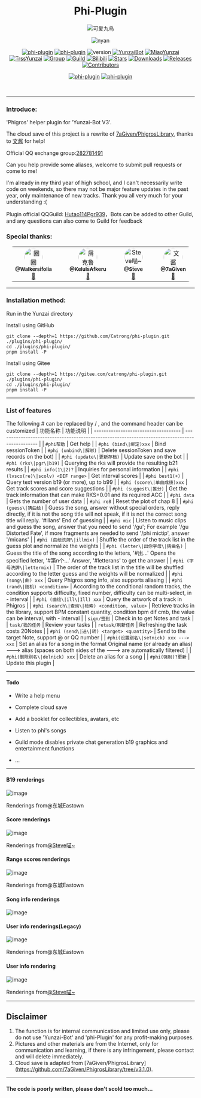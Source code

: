 <div align="center">

# Phi-Plugin

![可爱九鸟](https://github.com/Catrong/phi-plugin/assets/117198625/127121b5-8ddf-4d78-a5ec-10fd016681f3)

![nyan](https://count.getloli.com/get/@phi-plugin)

[![phi-plugin](https://img.shields.io/badge/GitHub_repository-phi--plugin-9cf?style=for-the-badge&logo=github)](https://github.com/Catrong/phi-plugin)
[![phi-plugin](https://img.shields.io/badge/GitHub_repository-phi--plugin-9cf?style=for-the-badge&logo=gitee)](https://gitee.com/catrong/phi-plugin)
![version](https://img.shields.io/badge/version-0.9.6-9cf?style=for-the-badge)
[![YunzaiBot](https://img.shields.io/badge/Yunzai-v3.0.0-9cf?style=for-the-badge&logo=dependabot)](https://gitee.com/yoimiya-kokomi/Yunzai-Bot)
[![MiaoYunzai](https://img.shields.io/badge/Miao--Yunzai-v3.0.0-9cf?style=for-the-badge&logo=dependabot)](https://gitee.com/yoimiya-kokomi/Miao-Yunzai)
[![TrssYunzai](https://img.shields.io/badge/TRSS--Yunzai-v3.0.0-9cf?style=for-the-badge&logo=dependabot)](https://gitee.com/yoimiya-kokomi/Miao-Yunzai)
[![Group](https://img.shields.io/badge/QQ_Group-282781491-9cf?style=for-the-badge&logo=tencent-qq)](http://qm.qq.com/cgi-bin/qm/qr?_wv=1027&k=4YLoHlaAb5aDhTy8bi0FAjbZcC8o5XfK&authKey=Oxw5Ss06W5X0UjRN2Ql6RK%2FApduLOgCSCZiBLRw9IWP3UqShLAWw%2BMPJuZTmotW3&noverify=0&group_code=282781491)
[![Guild](https://img.shields.io/badge/QQGuild-Hutao114Pgr939-9cf?style=for-the-badge&logo=GroupMe)](https://pd.qq.com/s/e3z86q6bw)
[![Bilibili](https://img.shields.io/badge/Bilibili-就是不会告诉你-ff69b4?style=for-the-badge&logo=bilibili)](https://space.bilibili.com/403342249)
[![Stars](https://img.shields.io/github/stars/Catrong/phi-plugin?style=for-the-badge&color=yellow&label=Stars)](../../stargazers)
[![Downloads](https://img.shields.io/github/downloads/Catrong/phi-plugin/total-9cf?style=for-the-badge&color=blue&label=Downloads)](../../archive/refs/heads/main.zip)
[![Releases](https://img.shields.io/github/v/release/Catrong/phi-plugin-9cf?style=for-the-badge&color=green&label=Releases)](../../releases/latest)
[![Contributors](https://img.shields.io/badge/Contributors-4-orange.svg?style=for-the-badge)](#Cntributors)

[![phi-plugin](https://img.shields.io/badge/语言-中文-FF0000?style=for-the-badge)](https://github.com/Catrong/phi-plugin/README.md)
[![phi-plugin](https://img.shields.io/badge/Language-English-blue?style=for-the-badge)](https://github.com/Catrong/phi-plugin/README.md)


  </div>
  
<br>


---
### Introduce:
'Phigros' helper plugin for 'Yunzai-Bot V3'.

The cloud save of this project is a rewrite of [7aGiven/PhigrosLibrary](https://github.com/7aGiven/PhigrosLibrary/tree/v3.1.0), thanks to [文酱](https://github.com/7aGiven) for help!

Official QQ exchange group:[282781491](http://qm.qq.com/cgi-bin/qm/qr?_wv=1027&k=4YLoHlaAb5aDhTy8bi0FAjbZcC8o5XfK&authKey=Oxw5Ss06W5X0UjRN2Ql6RK%2FApduLOgCSCZiBLRw9IWP3UqShLAWw%2BMPJuZTmotW3&noverify=0&group_code=282781491)

Can you help provide some aliases, welcome to submit pull requests or come to me!

I'm already in my third year of high school, and I can't necessarily write code on weekends, so there may not be major feature updates in the past year, only maintenance of new tracks. Thank you all very much for your understanding :(

Plugin official QQGuild: [Hutao114Pgr939](https://pd.qq.com/s/e3z86q6bw)，Bots can be added to other Guild, and any questions can also come to Guild for feedback

### Special thanks:
<table style="border-radius: 20px">
  <tbody style="border-radius: 20px">
    <tr>
      <td align="center" valign="top" width="10%"><a href="https://github.com/Walkersifolia"><img src="https://avatars.githubusercontent.com/u/129571444?v=4?s=100" style="border-radius: 50%" width="50px;" alt="圈圈"/><br /><sub><b>@Walkersifolia</b></sub></a><br /><a href="https://github.com/Catrong/phi-plugin/graphs/contributors/commits?author=Walkersifolia" title="Code">🌸</a></td>
<td align="center" valign="top" width="10%"><a href="https://github.com/KeluIsAfkeru"><img src="https://avatars.githubusercontent.com/u/107661829?v=4?s=100" style="border-radius: 50%" width="50px;" alt="屑克鲁"/><br /><sub><b>@KeluIsAfkeru</b></sub></a><br /><a href="https://github.com/Catrong/phi-plugin/graphs/contributors/commits?author=KeluIsAfkeru" title="Code">🌸</a></td>
<td align="center" valign="top" width="10%"><a href="https://github.com/112121212167987534524"><img src="https://avatars.githubusercontent.com/u/117198625?v=4?s=100" style="border-radius: 50%" width="50px;" alt="Steve喵~"/><br /><sub><b>@Steve</b></sub></a><br /><a href="https://github.com/Catrong/phi-plugin/graphs/contributors/commits?author=112121212167987534524" title="Code">🌸</a></td>
<td align="center" valign="top" width="10%"><a href="https://github.com/7aGiven"><img src="https://avatars.githubusercontent.com/u/77519196?v=4?s=100" style="border-radius: 50%" width="50px;" alt="文酱"/><br /><sub><b>@7aGiven</b></sub></a><br /><a href="https://github.com/Catrong/phi-plugin/graphs/contributors/commits?author=7aGiven" title="Code">🌸</a></td>
      </tr>
  </tbody>
</table>

---

### Installation method:
Run in the Yunzai directory

Install using GitHub

```
git clone --depth=1 https://github.com/Catrong/phi-plugin.git ./plugins/phi-plugin/
cd ./plugins/phi-plugin/
pnpm install -P
```

Install using Gitee

```
git clone --depth=1 https://gitee.com/catrong/phi-plugin.git ./plugins/phi-plugin/
cd ./plugins/phi-plugin/
pnpm install -P
```

---

### List of features
The following # can be replaced by / , and the command header can be customized
| 功能名称                             | 功能说明                                                                                       |
| ------------------------------------ | ---------------------------------------------------------------------------------------------- |
| `#phi帮助` | Get help |
| `#phi (bind\|绑定)xxx` | Bind sessionToken |
| `#phi (unbind\|解绑)` | Delete sessionToken and save records on the bot) |
| `#phi (update\|更新存档)` | Update save on the bot |
| `#phi (rks\|pgr\|b19)` | Querying the rks will provide the resulting b21 results |
| `#phi info(1\|2)?` | Inquiries for personal information |
| `#phi (lvsco(re)\|scolv) <DIF range>` | Get interval scores |
| `#phi best1(+)` | Query text version b19 (or more), up to b99 |
| `#phi (score\|单曲成绩)xxx` | Get track scores and score suggestions |
| `#phi (suggest\|推分)` | Get the track information that can make RKS+0.01 and its required ACC |
| `#phi data` | Gets the number of user data |
| `#phi re8` | Reset the plot of chap 8 |
| `#phi (guess\|猜曲绘)` | Guess the song, answer without special orders, reply directly, if it is not the song title will not speak, if it is not the correct song title will reply. '#illans' End of guessing |
| `#phi mic` | Listen to music clips and guess the song, answer that you need to send '/gu'<song>; For example '/gu Distorted Fate', if more fragments are needed to send '/phi mictip', answer '/micans' |
| `#phi (曲绘洗牌\|illmix)` | Shuffle the order of the track list in the guess plot and normalize the weights |
| `#phi (letter\|出你字母\|猜曲名)` | Guess the title of the song according to the letters, '#出...' Opens the specified letter, '#第n个...' Answer, '#letterans' to get the answer |
| `#phi (字母洗牌\|lettermix)` | The order of the track list in the title will be shuffled according to the letter guess and the weights will be normalized |
| `#phi (song\|曲) xxx` | Query Phigros song info, also supports aliasing |
| `#phi (rand\|随机) <condition>` | According to the conditional random tracks, the condition supports difficulty, fixed number, difficulty can be multi-select, in - interval |
| `#phi (曲绘\|ill\|Ill) xxx` | Query the artwork of a track in Phigros |
| `#phi (search\|查询\|检索) <condition, value>` | Retrieve tracks in the library, support BPM constant quantity, condition bpm dif cmb, the value can be interval, with - interval |
| `sign/签到` | Check in to get Notes and task |
| `task/我的任务` | Review your tasks |
| `retask/刷新任务` | Refreshing the task costs 20Notes |
| `#phi (send\|送\|转) <target> <quantity>` | Send to the target Note, support @ or QQ number |
| `#phi(设置别名\|setnick) xxx ---> xxx` | Set an alias for a song in the format Original name (or already an alias) ---> alias (spaces on both sides of the ---> are automatically filtered) |
| `#phi(删除别名\|delnick) xxx` | Delete an alias for a song |
| `#phi(强制)?更新` | Update this plugin |

---

#### Todo

* Write a help menu

* Complete cloud save

* Add a booklet for collectibles, avatars, etc

* Listen to phi's songs

* Guild mode disables private chat generation b19 graphics and entertainment functions

* …

---

#### B19 renderings
![image](https://github.com/Catrong/phi-plugin/assets/117198625/7c93bef3-d9f7-4494-84f9-dd15e507bd11)

Renderings from@东城Eastown
#### Score renderings
![image](https://github.com/Catrong/phi-plugin/assets/117198625/9047d514-fe53-4baa-a1c5-e115c3af2dd5)

Renderings from[@Steve喵~](https://github.com/112121212167987534524)
#### Range scores renderings
![image](https://github.com/Catrong/phi-plugin/assets/117198625/411dff8e-ec93-4ebe-80ff-510105fd3f65)

Renderings from@东城Eastown
#### Song info renderings
![image](https://github.com/Catrong/phi-plugin/assets/117198625/c6eb9694-8f72-4d3f-85d9-5120375b047b)

#### User info renderings(Legacy) 
![image](https://github.com/Catrong/phi-plugin/assets/117198625/9e536f1a-4cbe-41da-b2da-94d1bcd70488)

Renderings from@东城Eastown
#### User info rendering
![image](https://github.com/112121212167987534524/phi-plugin/assets/117198625/3a4e30b8-3a73-4873-8ac9-119de3f73e64)

Renderings from[@Steve喵~](https://github.com/112121212167987534524)

---

## Disclaimer

1. The function is for internal communication and limited use only, please do not use 'Yunzai-Bot' and 'phi-Plugin' for any profit-making purposes.
2. Pictures and other materials are from the Internet, only for communication and learning, if there is any infringement, please contact and will delete immediately.
3. Cloud save is adapted from [7aGiven/PhigrosLibrary] (https://github.com/7aGiven/PhigrosLibrary/tree/v3.1.0).

---

#### The code is poorly written, please don't scold too much…


